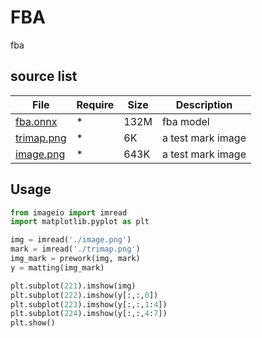 # FBA
fba

## source list
| File | Require | Size | Description |
| --- | --- | --- | --- |
| [fba.onnx](https://download.s21i.faiusr.com/18840315/0/2/ABUIABAAGAAg0pWpjQYo-P_S3wM?f=fba.onnx&v=1638550227) | * | 132M | fba model |
| [trimap.png](http://18840315.s21d-18.faiusrd.com/0/2/ABUIABAEGAAg25WpjQYokNvghwIwoAY4gAU.png?f=trimap.png&v=1638550235) | * | 6K | a test mark image |
| [image.png](http://18840315.s21d-18.faiusrd.com/0/2/ABUIABAEGAAg2JWpjQYomcKLqwQwoAY4gAU.png?f=image.png&v=1638550232) | * | 643K | a test mark image |

## Usage
```python
from imageio import imread
import matplotlib.pyplot as plt

img = imread('./image.png')
mark = imread('./trimap.png')
img_mark = prework(img, mark)
y = matting(img_mark)

plt.subplot(221).imshow(img)
plt.subplot(222).imshow(y[:,:,0])
plt.subplot(223).imshow(y[:,:,1:4])
plt.subplot(224).imshow(y[:,:,4:7])
plt.show()
```